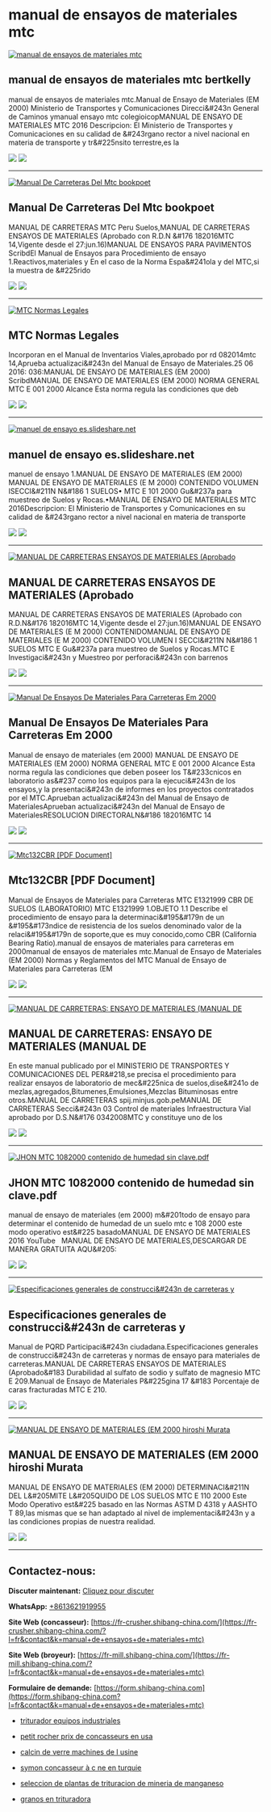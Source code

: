 # manual de ensayos de materiales mtc

<a href="https://swt.shibang-china.com/?l=fr&img&k=manual+de+ensayos+de+materiales+mtc" target="_blank">![manual de ensayos de materiales mtc](http://static.shibang-china.com/all-800x300/449.jpg)</a>

## manual de ensayos de materiales mtc bertkelly
manual de ensayos de materiales mtc.Manual de Ensayo de Materiales (EM 2000) Ministerio de Transportes y Comunicaciones Direcci&#243n General de Caminos ymanual ensayo mtc colegioicopMANUAL DE ENSAYO DE MATERIALES MTC 2016 Descripcion: El Ministerio de Transportes y Comunicaciones en su calidad de &#243rgano rector a nivel nacional en materia de transporte y tr&#225nsito terrestre,es la


<a href="https://whatsapp.shibangsoft.com/WhatsApp.php" target="_blank" title="WhatsApp">![](http://static.shibang-china.com/icon/whatsapp.png)</a> <a href="https://swt.shibang-china.com/?l=fr&icon&k=manual+de+ensayos+de+materiales+mtc" target="_blank">![](http://static.shibang-china.com/icon/chat-fr.png)</a>

---

<a href="https://swt.shibang-china.com/?l=fr&img&k=manual+de+ensayos+de+materiales+mtc" target="_blank">![Manual De Carreteras Del Mtc bookpoet](http://static.shibang-china.com/all-800x300/122.jpg)</a>

## Manual De Carreteras Del Mtc bookpoet
MANUAL DE CARRETERAS MTC Peru Suelos,MANUAL DE CARRETERAS ENSAYOS DE MATERIALES (Aprobado con R.D.N &#176 182016MTC 14,Vigente desde el 27:jun.16)MANUAL DE ENSAYOS PARA PAVIMENTOS ScribdEl Manual de Ensayos para Procedimiento de ensayo 1.Reactivos,materiales y En el caso de la Norma Espa&#241ola y del MTC,si la muestra de &#225rido


<a href="https://whatsapp.shibangsoft.com/WhatsApp.php" target="_blank" title="WhatsApp">![](http://static.shibang-china.com/icon/whatsapp.png)</a> <a href="https://swt.shibang-china.com/?l=fr&icon&k=manual+de+ensayos+de+materiales+mtc" target="_blank">![](http://static.shibang-china.com/icon/chat-fr.png)</a>

---

<a href="https://swt.shibang-china.com/?l=fr&img&k=manual+de+ensayos+de+materiales+mtc" target="_blank">![MTC Normas Legales](http://static.shibang-china.com/all-800x300/600.jpg)</a>

## MTC Normas Legales
Incorporan en el Manual de Inventarios Viales,aprobado por rd 082014mtc 14,Aprueba actualizaci&#243n del Manual de Ensayo de Materiales.25 06 2016: 036:MANUAL DE ENSAYO DE MATERIALES (EM 2000) ScribdMANUAL DE ENSAYO DE MATERIALES (EM 2000) NORMA GENERAL MTC E 001 2000 Alcance Esta norma regula las condiciones que deb


<a href="https://whatsapp.shibangsoft.com/WhatsApp.php" target="_blank" title="WhatsApp">![](http://static.shibang-china.com/icon/whatsapp.png)</a> <a href="https://swt.shibang-china.com/?l=fr&icon&k=manual+de+ensayos+de+materiales+mtc" target="_blank">![](http://static.shibang-china.com/icon/chat-fr.png)</a>

---

<a href="https://swt.shibang-china.com/?l=fr&img&k=manual+de+ensayos+de+materiales+mtc" target="_blank">![manuel de ensayo es.slideshare.net](http://static.shibang-china.com/all-800x300/1018.jpg)</a>

## manuel de ensayo es.slideshare.net
manuel de ensayo 1.MANUAL DE ENSAYO DE MATERIALES (EM 2000) MANUAL DE ENSAYO DE MATERIALES (E M 2000) CONTENIDO VOLUMEN ISECCI&#211N N&#186 1 SUELOS• MTC E 101 2000 Gu&#237a para muestreo de Suelos y Rocas.•MANUAL DE ENSAYO DE MATERIALES MTC 2016Descripcion: El Ministerio de Transportes y Comunicaciones en su calidad de &#243rgano rector a nivel nacional en materia de transporte


<a href="https://whatsapp.shibangsoft.com/WhatsApp.php" target="_blank" title="WhatsApp">![](http://static.shibang-china.com/icon/whatsapp.png)</a> <a href="https://swt.shibang-china.com/?l=fr&icon&k=manual+de+ensayos+de+materiales+mtc" target="_blank">![](http://static.shibang-china.com/icon/chat-fr.png)</a>

---

<a href="https://swt.shibang-china.com/?l=fr&img&k=manual+de+ensayos+de+materiales+mtc" target="_blank">![MANUAL DE CARRETERAS ENSAYOS DE MATERIALES (Aprobado](http://static.shibang-china.com/all-800x300/387.jpg)</a>

## MANUAL DE CARRETERAS ENSAYOS DE MATERIALES (Aprobado
MANUAL DE CARRETERAS ENSAYOS DE MATERIALES (Aprobado con R.D.N&#176 182016MTC 14,Vigente desde el 27:jun.16)MANUAL DE ENSAYO DE MATERIALES (E M 2000) CONTENIDOMANUAL DE ENSAYO DE MATERIALES (E M 2000) CONTENIDO VOLUMEN I SECCI&#211N N&#186 1 SUELOS MTC E Gu&#237a para muestreo de Suelos y Rocas.MTC E Investigaci&#243n y Muestreo por perforaci&#243n con barrenos


<a href="https://whatsapp.shibangsoft.com/WhatsApp.php" target="_blank" title="WhatsApp">![](http://static.shibang-china.com/icon/whatsapp.png)</a> <a href="https://swt.shibang-china.com/?l=fr&icon&k=manual+de+ensayos+de+materiales+mtc" target="_blank">![](http://static.shibang-china.com/icon/chat-fr.png)</a>

---

<a href="https://swt.shibang-china.com/?l=fr&img&k=manual+de+ensayos+de+materiales+mtc" target="_blank">![Manual De Ensayos De Materiales Para Carreteras Em 2000](http://static.shibang-china.com/all-800x300/489.jpg)</a>

## Manual De Ensayos De Materiales Para Carreteras Em 2000
Manual de ensayo de materiales (em 2000) MANUAL DE ENSAYO DE MATERIALES (EM 2000) NORMA GENERAL MTC E 001 2000 Alcance Esta norma regula las condiciones que deben poseer los T&#233cnicos en laboratorio as&#237 como los equipos para la ejecuci&#243n de los ensayos,y la presentaci&#243n de informes en los proyectos contratados por el MTC.Aprueban actualizaci&#243n del Manual de Ensayo de MaterialesAprueban actualizaci&#243n del Manual de Ensayo de MaterialesRESOLUCION DIRECTORALN&#186 182016MTC 14


<a href="https://whatsapp.shibangsoft.com/WhatsApp.php" target="_blank" title="WhatsApp">![](http://static.shibang-china.com/icon/whatsapp.png)</a> <a href="https://swt.shibang-china.com/?l=fr&icon&k=manual+de+ensayos+de+materiales+mtc" target="_blank">![](http://static.shibang-china.com/icon/chat-fr.png)</a>

---

<a href="https://swt.shibang-china.com/?l=fr&img&k=manual+de+ensayos+de+materiales+mtc" target="_blank">![Mtc132CBR [PDF Document]](http://static.shibang-china.com/all-800x300/138.jpg)</a>

## Mtc132CBR [PDF Document]
Manual de Ensayos de Materiales para Carreteras MTC E1321999 CBR DE SUELOS (LABORATORIO) MTC E1321999 1.OBJETO 1.1 Describe el procedimiento de ensayo para la determinaci&#195&#179n de un &#195&#173ndice de resistencia de los suelos denominado valor de la relaci&#195&#179n de soporte,que es muy conocido,como CBR (California Bearing Ratio).manual de ensayos de materiales para carreteras em 2000manual de ensayos de materiales mtc.Manual de Ensayo de Materiales (EM 2000) Normas y Reglamentos del MTC Manual de Ensayo de Materiales para Carreteras (EM


<a href="https://whatsapp.shibangsoft.com/WhatsApp.php" target="_blank" title="WhatsApp">![](http://static.shibang-china.com/icon/whatsapp.png)</a> <a href="https://swt.shibang-china.com/?l=fr&icon&k=manual+de+ensayos+de+materiales+mtc" target="_blank">![](http://static.shibang-china.com/icon/chat-fr.png)</a>

---

<a href="https://swt.shibang-china.com/?l=fr&img&k=manual+de+ensayos+de+materiales+mtc" target="_blank">![MANUAL DE CARRETERAS: ENSAYO DE MATERIALES (MANUAL DE](http://static.shibang-china.com/all-800x300/229.jpg)</a>

## MANUAL DE CARRETERAS: ENSAYO DE MATERIALES (MANUAL DE
En este manual publicado por el MINISTERIO DE TRANSPORTES Y COMUNICACIONES DEL PER&#218,se precisa el procedimiento para realizar ensayos de laboratorio de mec&#225nica de suelos,dise&#241o de mezlas,agregados,Bitumenes,Emulsiones,Mezclas Bituminosas entre otros.MANUAL DE CARRETERAS spij.minjus.gob.peMANUAL DE CARRETERAS Secci&#243n 03 Control de materiales Infraestructura Vial aprobado por D.S.N&#176 0342008MTC y constituye uno de los


<a href="https://whatsapp.shibangsoft.com/WhatsApp.php" target="_blank" title="WhatsApp">![](http://static.shibang-china.com/icon/whatsapp.png)</a> <a href="https://swt.shibang-china.com/?l=fr&icon&k=manual+de+ensayos+de+materiales+mtc" target="_blank">![](http://static.shibang-china.com/icon/chat-fr.png)</a>

---

<a href="https://swt.shibang-china.com/?l=fr&img&k=manual+de+ensayos+de+materiales+mtc" target="_blank">![JHON MTC 1082000 contenido de humedad sin clave.pdf](http://static.shibang-china.com/all-800x300/790.jpg)</a>

## JHON MTC 1082000 contenido de humedad sin clave.pdf
manual de ensayo de materiales (em 2000) m&#201todo de ensayo para determinar el contenido de humedad de un suelo mtc e 108 2000 este modo operativo est&#225 basadoMANUAL DE ENSAYO DE MATERIALES 2016 YouTube️ ️ ️ MANUAL DE ENSAYO DE MATERIALES,DESCARGAR DE MANERA GRATUITA AQU&#205:


<a href="https://whatsapp.shibangsoft.com/WhatsApp.php" target="_blank" title="WhatsApp">![](http://static.shibang-china.com/icon/whatsapp.png)</a> <a href="https://swt.shibang-china.com/?l=fr&icon&k=manual+de+ensayos+de+materiales+mtc" target="_blank">![](http://static.shibang-china.com/icon/chat-fr.png)</a>

---

<a href="https://swt.shibang-china.com/?l=fr&img&k=manual+de+ensayos+de+materiales+mtc" target="_blank">![Especificaciones generales de construcci&#243n de carreteras y](http://static.shibang-china.com/all-800x300/852.jpg)</a>

## Especificaciones generales de construcci&#243n de carreteras y
Manual de PQRD Participaci&#243n ciudadana.Especificaciones generales de construcci&#243n de carreteras y normas de ensayo para materiales de carreteras.MANUAL DE CARRETERAS ENSAYOS DE MATERIALES (Aprobado&#183 Durabilidad al sulfato de sodio y sulfato de magnesio MTC E 209.Manual de Ensayo de Materiales P&#225gina 17 &#183 Porcentaje de caras fracturadas MTC E 210.


<a href="https://whatsapp.shibangsoft.com/WhatsApp.php" target="_blank" title="WhatsApp">![](http://static.shibang-china.com/icon/whatsapp.png)</a> <a href="https://swt.shibang-china.com/?l=fr&icon&k=manual+de+ensayos+de+materiales+mtc" target="_blank">![](http://static.shibang-china.com/icon/chat-fr.png)</a>

---

<a href="https://swt.shibang-china.com/?l=fr&img&k=manual+de+ensayos+de+materiales+mtc" target="_blank">![MANUAL DE ENSAYO DE MATERIALES (EM 2000 hiroshi Murata](http://static.shibang-china.com/all-800x300/260.jpg)</a>

## MANUAL DE ENSAYO DE MATERIALES (EM 2000 hiroshi Murata
MANUAL DE ENSAYO DE MATERIALES (EM 2000) DETERMINACI&#211N DEL L&#205MITE L&#205QUIDO DE LOS SUELOS MTC E 110 2000 Este Modo Operativo est&#225 basado en las Normas ASTM D 4318 y AASHTO T 89,las mismas que se han adaptado al nivel de implementaci&#243n y a las condiciones propias de nuestra realidad.

<a href="https://whatsapp.shibangsoft.com/WhatsApp.php" target="_blank" title="WhatsApp">![](http://static.shibang-china.com/icon/whatsapp.png)</a> <a href="https://swt.shibang-china.com/?l=fr&icon&k=manual+de+ensayos+de+materiales+mtc" target="_blank">![](http://static.shibang-china.com/icon/chat-fr.png)</a>

---
## Contactez-nous:

**Discuter maintenant:** [Cliquez pour discuter](https://swt.shibang-china.com?l=fr&contact&k=manual+de+ensayos+de+materiales+mtc)

**WhatsApp:**  [+8613621919955](https://whatsapp.shibangsoft.com/WhatsApp.php)

**Site Web (concasseur):** [https://fr-crusher.shibang-china.com/](https://fr-crusher.shibang-china.com/?l=fr&contact&k=manual+de+ensayos+de+materiales+mtc)

**Site Web (broyeur):** [https://fr-mill.shibang-china.com/](https://fr-mill.shibang-china.com/?l=fr&contact&k=manual+de+ensayos+de+materiales+mtc)

**Formulaire de demande:** [https://form.shibang-china.com](https://form.shibang-china.com?l=fr&contact&k=manual+de+ensayos+de+materiales+mtc)

* [triturador equipos industriales](../65/triturador%20equipos%20industriales.md)

* [petit rocher prix de concasseurs en usa](../61/petit%20rocher%20prix%20de%20concasseurs%20en%20usa.md)

* [calcin de verre machines de l usine](../65/calcin%20de%20verre%20machines%20de%20l%20usine.md)

* [symon concasseur à c ne en turquie](../61/symon%20concasseur%20%C3%A0%20c%20ne%20en%20turquie.md)

* [seleccion de plantas de trituracion de mineria de manganeso](../63/seleccion%20de%20plantas%20de%20trituracion%20de%20mineria%20de%20manganeso.md)

* [granos en trituradora](../64/granos%20en%20trituradora.md)